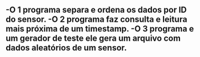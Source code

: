 -O 1 programa separa e ordena os dados por ID do sensor.
-O 2 programa faz consulta e leitura mais próxima de um timestamp.
-O 3 programa e um gerador de teste ele gera um arquivo com dados aleatórios de um sensor.
-
